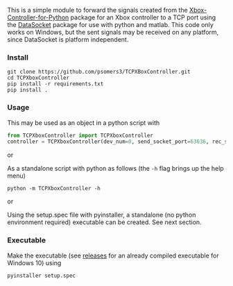 This is a simple module to forward the signals created from the [Xbox-Controller-for-Python](https://github.com/r4dian/Xbox-Controller-for-Python) package for an Xbox controller to a TCP port using the [DataSocket](https://github.com/psomers3/PyDataSocket) package for use with python and matlab. This code only works on Windows, but the sent signals may be received on any platform, since DataSocket is platform independent.

### Install
```
git clone https://github.com/psomers3/TCPXBoxController.git
cd TCPXboxController
pip install -r requirements.txt
pip install .
```

### Usage
This may be used as an object in a python script with 
```python
from TCPXboxController import TCPXboxController
controller = TCPXboxController(dev_num=0, send_socket_port=63636, rec_socket_port=63637, socket_ip='localhost')
```

or 

As a standalone script with python as follows (the `-h` flag brings up the help menu)
```
python -m TCPXboxController -h
```

or 

Using the setup.spec file with pyinstaller, a standalone (no python environment required) executable can be created. See next section.

### Executable
Make the executable (see [releases](https://github.com/psomers3/TCPXBoxController/releases) for an already compiled executable for Windows 10) using 
```
pyinstaller setup.spec
```